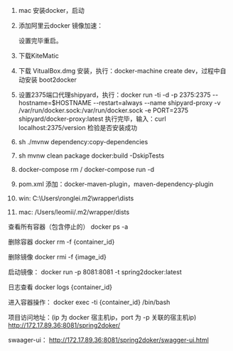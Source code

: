 1. mac 安装docker，启动
2. 添加阿里云docker 镜像加速：
                        
   设置完毕重启。
3. 下载KiteMatic
4. 下载 VitualBox.dmg 安装，执行：docker-machine create dev，过程中自动安装 boot2docker
5. 设置2375端口代理shipyard，执行：docker run  -ti  -d -p 2375:2375 --hostname=$HOSTNAME --restart=always --name shipyard-proxy -v /var/run/docker.sock:/var/run/docker.sock -e PORT=2375 shipyard/docker-proxy:latest
   执行完毕，输入：curl localhost:2375/version 检验是否安装成功
6. sh ./mvnw dependency:copy-dependencies
7. sh mvnw clean package docker:build -DskipTests
8. docker-compose rm /  docker-compose run -d
9. pom.xml 添加：docker-maven-plugin，maven-dependency-plugin
10. win:   C:\Users\ronglei\.m2\wrapper\dists
11. mac:   /Users/leomii/.m2/wrapper/dists

查看所有容器（包含停止的）
docker ps -a

删除容器
docker rm -f {container_id}

删除镜像
docker rmi -f {image_id}

启动镜像：
docker run -p 8081:8081 -t spring2docker:latest

日志查看
docker logs {container_id}

进入容器操作：
docker exec -ti {container_id} /bin/bash


项目访问地址：(ip 为 docker 宿主机ip，port 为 -p 关联的宿主机ip)
http://172.17.89.36:8081/spring2doker/

swaager-ui：
http://172.17.89.36:8081/spring2doker/swagger-ui.html
